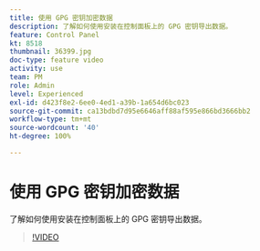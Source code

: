 ```yaml
---
title: 使用 GPG 密钥加密数据
description: 了解如何使用安装在控制面板上的 GPG 密钥导出数据。
feature: Control Panel
kt: 8518
thumbnail: 36399.jpg
doc-type: feature video
activity: use
team: PM
role: Admin
level: Experienced
exl-id: d423f8e2-6ee0-4ed1-a39b-1a654d6bc023
source-git-commit: ca13bdbd7d95e6646aff88af595e866bd3666bb2
workflow-type: tm+mt
source-wordcount: '40'
ht-degree: 100%

---
```


# 使用 GPG 密钥加密数据

了解如何使用安装在控制面板上的 GPG 密钥导出数据。

>[!VIDEO](https://video.tv.adobe.com/v/36399?quality=12)

